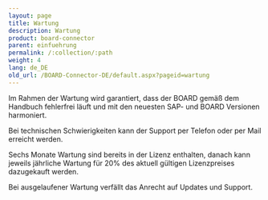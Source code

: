 ```yaml
---
layout: page
title: Wartung
description: Wartung
product: board-connector
parent: einfuehrung
permalink: /:collection/:path
weight: 4
lang: de_DE
old_url: /BOARD-Connector-DE/default.aspx?pageid=wartung
---
```


Im Rahmen der Wartung wird garantiert, dass der BOARD gemäß dem Handbuch fehlerfrei läuft und mit den neuesten SAP- und BOARD Versionen harmoniert. 

Bei technischen Schwierigkeiten kann der Support per Telefon oder per Mail erreicht werden.

Sechs Monate Wartung sind bereits in der Lizenz enthalten, danach kann jeweils jährliche Wartung für 20% des aktuell gültigen Lizenzpreises dazugekauft werden.

Bei ausgelaufener Wartung verfällt das Anrecht auf Updates und Support.
